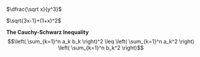 $\dfrac{\sqrt x}{y^3}$ 

$\sqrt{3x-1}+(1+x)^2$  

**The Cauchy-Schwarz Inequality**  
$$\left( \sum_{k=1}^n a_k b_k \right)^2 \leq \left( \sum_{k=1}^n a_k^2 \right) \left( \sum_{k=1}^n b_k^2 \right)$$

$$ 
$$
